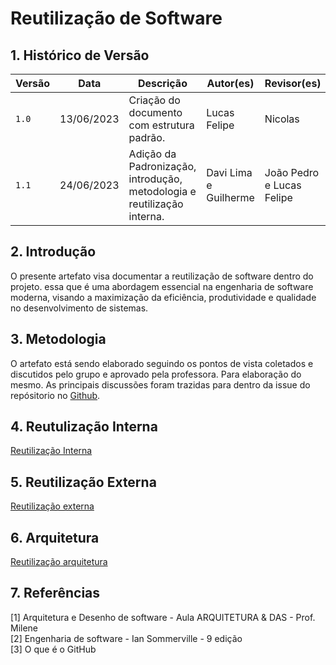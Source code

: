 # Reutilização de Software
<style>

body {counter-reset:section figuras;}

h2 {counter-reset:subsection;}

h2:before{
    counter-increment:section;
    content:counter(section) ". ";
}

h3:before{
    counter-increment:subsection;
    content:counter(section) "." counter(subsection) " ";
}

.legenda:before{
    counter-increment:figuras;
    content:"Figura " counter(section) ". ";
}

</style>

## Histórico de Versão

| Versão | Data       | Descrição                                  | Autor(es)             | Revisor(es) |
| ------ | ---------- | ------------------------------------------ | --------------------- | ----------- |
| `1.0`  | 13/06/2023 | Criação do documento com estrutura padrão. | Lucas Felipe          | Nicolas     |
| `1.1`  | 24/06/2023 | Adição da Padronização, introdução, metodologia e reutilização interna. | Davi Lima e Guilherme | João Pedro e Lucas Felipe     |

## Introdução

O presente artefato visa documentar a reutilização de software dentro do projeto. essa que é uma abordagem essencial na engenharia de software moderna, visando a maximização da eficiência, produtividade e qualidade no desenvolvimento de sistemas.

## Metodologia

O artefato está sendo elaborado seguindo os pontos de vista coletados e discutidos pelo grupo e aprovado pela professora. Para elaboração do mesmo. As principais discussões foram trazidas para dentro da issue do repósitorio no [Github]("https://github.com/UnBArqDsw2023-1/2023.1_G5_ProjetoRiHappy/issues/16"). 

## Reutulização Interna

[Reutilização Interna](./interna.md ':include')

## Reutilização Externa

[Reutilização externa](./externa.md ':include')
## Arquitetura

[Reutilização arquitetura](./arquitetura.md ':include')
## Referências

[1] Arquitetura e Desenho de software - Aula ARQUITETURA & DAS  - Prof. Milene <br/>
[2] Engenharia de software - Ian Sommerville - 9 edição <br/>
[3] O que é o GitHub <br/> 





